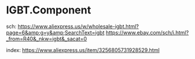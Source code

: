 # IGBT.Component
sch: https://www.aliexpress.us/w/wholesale-igbt.html?page=6&amp;g=y&amp;SearchText=igbt https://www.ebay.com/sch/i.html?_from=R40&_nkw=igbt&_sacat=0

index: https://www.aliexpress.us/item/3256805731928529.html
